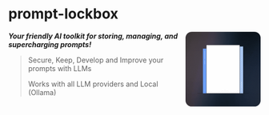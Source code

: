 # prompt-lockbox 
<img src="learn/a_logo.gif" align="right" alt="Demo" width="150">

***Your friendly AI toolkit for storing, managing, and supercharging prompts!***
>Secure, Keep, Develop and Improve your prompts with LLMs
>
>Works with all LLM providers and Local (Ollama) 

